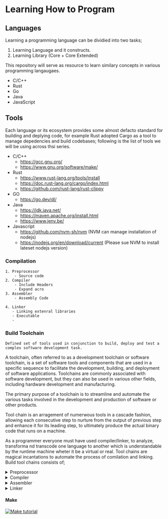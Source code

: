 # Learning How to Program

## Languages
Learning a programming language can be dividied into two tasks;

1. Learning Language and it constructs.
2. Learning Library (Core + Core Extended)
   
This repository will serve as resource to learn similary concepts in various programming langaugaes.
- C/C++
- Rust
- Go
- Java
- JavaScript
  
## Tools
Each language or its ecosystem provides some almost defacto standard for building and deplying code, for example Rust adopted Cargo as a tool to manage depedencies and build codebases; following is the list of tools we will be using across thsi series.

- C/C++
  - https://gcc.gnu.org/
  - https://www.gnu.org/software/make/
- Rust  
  - https://www.rust-lang.org/tools/install
  - https://doc.rust-lang.org/cargo/index.html
  - https://github.com/rust-lang/rust-clippy
- GO
  - https://go.dev/dl/
- Java
  - https://jdk.java.net/
  - https://maven.apache.org/install.html
  - https://www.jenv.be/
- Javascript
  - https://github.com/nvm-sh/nvm           (NVM can manage installation of nodejs)
  - https://nodejs.org/en/download/current  (Please sue NVM to install lateset nodejs version)
### Compilation
    
    1. Preprocessor
        - Source code
    2. Compiler
        - Include Headers
        - Expand acro
    3. Assembler
        - Assembly Code

    4. Linker
       - Linking extenral libraries
       - Executable 
       - 

### Build Toolchain
    Defined set of tools used in conjunction to build, deploy and test a complex software development task. 

A toolchain, often referred to as a development toolchain or software toolchain, is a set of software tools and components that are used in a specific sequence to facilitate the development, building, and deployment of software applications. Toolchains are commonly associated with software development, but they can also be used in various other fields, including hardware development and manufacturing.

The primary purpose of a toolchain is to streamline and automate the various tasks involved in the development and production of software or other products. 

Tool chain is an arragement of numerwous tools in a cascade fashion, allowing each consecutive step to nurture from the output of previous step and enhance it for its leading step, to ultimately produce the actual binary code that runs on a machine.

As a programmer everyone must have used compiler/linker, to analyze, transforma nd transcode one language to another which is understandable by the runtime machine wheter it be a virtual or real. Tool chains are magical incantations to automate the process of comilation and linking.  Build tool chains consists of;
  <details><summary>Preprocessor</summary>
    <ul>
      <li>it gets rid of all the comments in the source file(s)</li>
      <li>it includes the code of the header file(s), which is a file with extension .h which contains C function declarations and macro definitions</li>
      <li>it replaces all of the macros (fragments of code which have been given a name) by their values</li>
    </ul>
  </details>
  <details><summary>Compiler</summary>
    <ul>
      <li>compiler will take the preprocessed file and generate IR code (Intermediate Representation)/Assembly</li>
      <li>IR code is an assemly code for virtual machine</li>
    </ul>  
  </details>
  <details><summary>Assembler</summary>
    <ul>
      <li>assembler takes the IR code and transforms it into object code, that is code in machine language (i.e. binary).</li>
      <li>This will produce a file ending in “.o”.</li>
    </ul>
  </details>
  <details><summary>Linker</summary>
    <ul>
      <li>Linker creates the final executable, in binary, and can play two roles</li>
      <li>
      linking all the source files together, i.e all other object files in the project. 
      For example, after compiling main.c with another file called library.c and make them into one single program, 
      this is the step where the object code (library.o) will be linked to object code (main.o).
      </li>
    </ul>
  </details>

#### Make
[![Make tutorial](http://img.youtube.com/vi/_r7i5X0rXJk/0.jpg)](https://www.youtube.com/watch?v=_r7i5X0rXJk)

